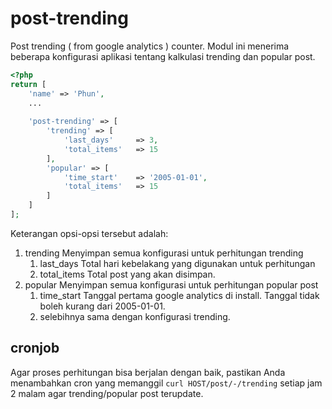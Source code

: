 # post-trending

Post trending ( from google analytics ) counter. Modul ini menerima beberapa konfigurasi
aplikasi tentang kalkulasi trending dan popular post.

```php
<?php
return [
    'name' => 'Phun',
    ...
    
    'post-trending' => [
        'trending' => [
            'last_days'     => 3,
            'total_items'   => 15
        ],
        'popular' => [
            'time_start'    => '2005-01-01',
            'total_items'   => 15
        ]
    ]
];
```

Keterangan opsi-opsi tersebut adalah:

1. trending  Menyimpan semua konfigurasi untuk perhitungan trending
    1. last_days  Total hari kebelakang yang digunakan untuk perhitungan
    1. total_items  Total post yang akan disimpan.
1. popular  Menyimpan semua konfigurasi untuk perhitungan popular post
    1. time_start  Tanggal pertama google analytics di install. Tanggal tidak boleh kurang dari 2005-01-01.
    1. selebihnya sama dengan konfigurasi trending.

## cronjob

Agar proses perhitungan bisa berjalan dengan baik, pastikan Anda menambahkan cron
yang memanggil `curl HOST/post/-/trending` setiap jam 2 malam agar
trending/popular post terupdate.